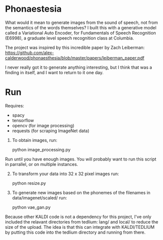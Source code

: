 # Phonaestesia

What would it mean to generate images from the sound of speech, not from the semantics of the words themselves? 
I built this with a generative model called a Variational Auto Encoder, for Fundamentals of Speech Recognition (E6998), a graduate level speech recognition class at Columbia. 

The project was inspired by this incredible paper by Zach Leiberman: https://github.com/alex-calderwood/phonaesthesia/blob/master/papers/leiberman_paper.pdf

I never really got it to generate anything interesting, but I think that was a finding in itself, and I want to return to it one day.


# Run

Requires:

* spacy
* tensorflow
* opencv (for image processing)
* requests (for scraping ImageNet data)

1. To obtain images, run:

	python image_processing.py

Run until you have enough images. You will probably want to run this script in parrallel, or on multiple instances. 

2. To transform your data into 32 x 32 pixel images run:

	python resize.py

3. To generate new images based on the phonemes of the filenames in data/imagenet/scaled/ run:

	python vae_gan.py


Because other KALDI code is not a dependency for this project, I've only included the relavant directories from tedlium: lang/ and local/ to reduce the size of the upload. The idea is that this can integrate with KALDI/TEDLIUM by putting this code into the tedlium directory and running from there.
